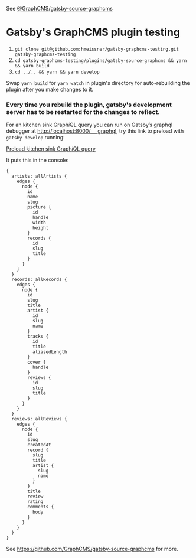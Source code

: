 See [@GraphCMS/gatsby-source-graphcms](https://github.com/GraphCMS/gatsby-source-graphcms)

# Gatsby's GraphCMS plugin testing

1. `git clone git@github.com:hmeissner/gatsby-graphcms-testing.git gatsby-graphcms-testing`
2. `cd gatsby-graphcms-testing/plugins/gatsby-source-graphcms && yarn && yarn build`
3. `cd ../.. && yarn && yarn develop`

Swap `yarn build` for `yarn watch` in plugin's directory for
auto-rebuilding the plugin after you make changes to it.

### Every time you rebuild the plugin, gatsby's development server has to be restarted for the changes to reflect.

For an kitchen sink Graph<em>i</em>QL query you can run on Gatsby’s
graphql debugger at <http://localhost:8000/___graphql>, try this
link to preload with `gatsby develop` running:

[Preload kitchen sink Graph<em>i</em>QL query](http://localhost:8000/___graphql?query=%7B%0A%20%20artists%3A%20allArtists%20%7B%0A%20%20%20%20edges%20%7B%0A%20%20%20%20%20%20node%20%7B%0A%20%20%20%20%20%20%20%20id%0A%20%20%20%20%20%20%20%20name%0A%20%20%20%20%20%20%20%20slug%0A%20%20%20%20%20%20%20%20picture%20%7B%0A%20%20%20%20%20%20%20%20%20%20id%0A%20%20%20%20%20%20%20%20%20%20handle%0A%20%20%20%20%20%20%20%20%20%20width%0A%20%20%20%20%20%20%20%20%20%20height%0A%20%20%20%20%20%20%20%20%7D%0A%20%20%20%20%20%20%20%20records%20%7B%0A%20%20%20%20%20%20%20%20%20%20id%0A%20%20%20%20%20%20%20%20%20%20slug%0A%20%20%20%20%20%20%20%20%20%20title%0A%20%20%20%20%20%20%20%20%7D%0A%20%20%20%20%20%20%7D%0A%20%20%20%20%7D%0A%20%20%7D%0A%20%20records%3A%20allRecords%20%7B%0A%20%20%20%20edges%20%7B%0A%20%20%20%20%20%20node%20%7B%0A%20%20%20%20%20%20%20%20id%0A%20%20%20%20%20%20%20%20slug%0A%20%20%20%20%20%20%20%20title%0A%20%20%20%20%20%20%20%20artist%20%7B%0A%20%20%20%20%20%20%20%20%20%20id%0A%20%20%20%20%20%20%20%20%20%20slug%0A%20%20%20%20%20%20%20%20%20%20name%0A%20%20%20%20%20%20%20%20%7D%0A%20%20%20%20%20%20%20%20tracks%20%7B%0A%20%20%20%20%20%20%20%20%20%20id%0A%20%20%20%20%20%20%20%20%20%20title%0A%20%20%20%20%20%20%20%20%20%20aliasedLength%0A%20%20%20%20%20%20%20%20%7D%0A%20%20%20%20%20%20%20%20cover%20%7B%0A%20%20%20%20%20%20%20%20%20%20handle%0A%20%20%20%20%20%20%20%20%7D%0A%20%20%20%20%20%20%20%20reviews%20%7B%0A%20%20%20%20%20%20%20%20%20%20id%0A%20%20%20%20%20%20%20%20%20%20slug%0A%20%20%20%20%20%20%20%20%20%20title%0A%20%20%20%20%20%20%20%20%7D%0A%20%20%20%20%20%20%7D%0A%20%20%20%20%7D%0A%20%20%7D%0A%20%20reviews%3A%20allReviews%20%7B%0A%20%20%20%20edges%20%7B%0A%20%20%20%20%20%20node%20%7B%0A%20%20%20%20%20%20%20%20id%0A%20%20%20%20%20%20%20%20slug%0A%20%20%20%20%20%20%20%20createdAt%0A%20%20%20%20%20%20%20%20record%20%7B%0A%20%20%20%20%20%20%20%20%20%20slug%0A%20%20%20%20%20%20%20%20%20%20title%0A%20%20%20%20%20%20%20%20%20%20artist%20%7B%0A%20%20%20%20%20%20%20%20%20%20%20%20slug%0A%20%20%20%20%20%20%20%20%20%20%20%20name%0A%20%20%20%20%20%20%20%20%20%20%7D%0A%20%20%20%20%20%20%20%20%7D%0A%20%20%20%20%20%20%20%20title%0A%20%20%20%20%20%20%20%20review%0A%20%20%20%20%20%20%20%20rating%0A%20%20%20%20%20%20%20%20comments%20%7B%0A%20%20%20%20%20%20%20%20%20%20body%0A%20%20%20%20%20%20%20%20%7D%0A%20%20%20%20%20%20%7D%0A%20%20%20%20%7D%0A%20%20%7D%0A%7D%0A)

It puts this in the console:

```
{
  artists: allArtists {
    edges {
      node {
        id
        name
        slug
        picture {
          id
          handle
          width
          height
        }
        records {
          id
          slug
          title
        }
      }
    }
  }
  records: allRecords {
    edges {
      node {
        id
        slug
        title
        artist {
          id
          slug
          name
        }
        tracks {
          id
          title
          aliasedLength
        }
        cover {
          handle
        }
        reviews {
          id
          slug
          title
        }
      }
    }
  }
  reviews: allReviews {
    edges {
      node {
        id
        slug
        createdAt
        record {
          slug
          title
          artist {
            slug
            name
          }
        }
        title
        review
        rating
        comments {
          body
        }
      }
    }
  }
}
```

See https://github.com/GraphCMS/gatsby-source-graphcms for more.
